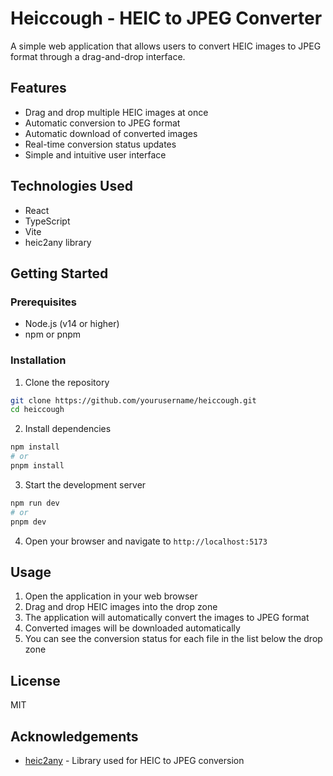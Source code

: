 # Heiccough - HEIC to JPEG Converter

A simple web application that allows users to convert HEIC images to JPEG format through a drag-and-drop interface.

## Features

- Drag and drop multiple HEIC images at once
- Automatic conversion to JPEG format
- Automatic download of converted images
- Real-time conversion status updates
- Simple and intuitive user interface

## Technologies Used

- React
- TypeScript
- Vite
- heic2any library

## Getting Started

### Prerequisites

- Node.js (v14 or higher)
- npm or pnpm

### Installation

1. Clone the repository

```bash
git clone https://github.com/yourusername/heiccough.git
cd heiccough
```

2. Install dependencies

```bash
npm install
# or
pnpm install
```

3. Start the development server

```bash
npm run dev
# or
pnpm dev
```

4. Open your browser and navigate to `http://localhost:5173`

## Usage

1. Open the application in your web browser
2. Drag and drop HEIC images into the drop zone
3. The application will automatically convert the images to JPEG format
4. Converted images will be downloaded automatically
5. You can see the conversion status for each file in the list below the drop zone

## License

MIT

## Acknowledgements

- [heic2any](https://github.com/alexcorvi/heic2any) - Library used for HEIC to JPEG conversion
